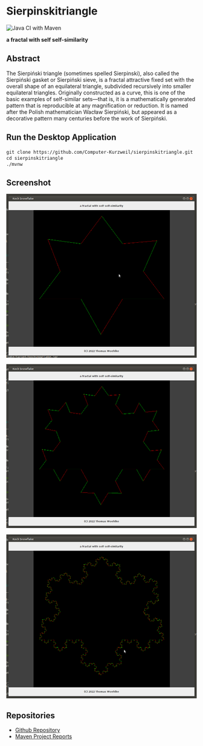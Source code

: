 # Sierpinskitriangle

![Java CI with Maven](https://github.com/Computer-Kurzweil/sierpinskitriangle/workflows/Java%20CI%20with%20Maven/badge.svg)

**a fractal with self self-similarity**

## Abstract

The Sierpiński triangle (sometimes spelled Sierpinski),
also called the Sierpiński gasket or Sierpiński sieve, is a fractal attractive fixed set with the
overall shape of an equilateral triangle, subdivided recursively into smaller equilateral triangles.
Originally constructed as a curve, this is one of the basic examples of self-similar sets—that is,
it is a mathematically generated pattern that is reproducible at any magnification or reduction.
It is named after the Polish mathematician Wacław Sierpiński, but appeared as a decorative pattern
many centuries before the work of Sierpiński.


## Run the Desktop Application

```
git clone https://github.com/Computer-Kurzweil/sierpinskitriangle.git
cd sierpinskitriangle
./mvnw
```

## Screenshot

![Early Screen](img/screen001.png)

![Later Screen](img/screen002.png)

![Later Screen](img/screen003.png)


## Repositories
* [Github Repository](https://github.com/Computer-Kurzweil/sierpinskitriangle)
* [Maven Project Reports](https://java.woehlke.org/sierpinskitriangle/)
